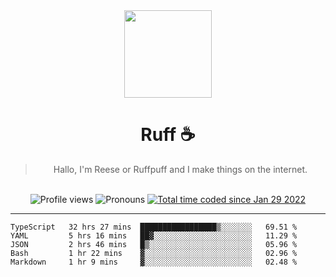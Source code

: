 <div align='center'>
  <img src='https://ruff.cafe/cdn/ruffpuff.jpg' width='140' height='140' />
  <h1>Ruff ☕️</h1>
  <blockquote>Hallo, I'm Reese or Ruffpuff and I make things on the internet.</blockquote>
  
  <br />
  
  <img alt="Profile views" src="https://komarev.com/ghpvc/?username=ruffpuff1" />
  <img alt='Pronouns' src='https://img.shields.io/endpoint?url=https://pronoundb.org/shields/61181f81be124c42b207bffd' />
  <a href="https://wakatime.com/@72bf611d-9557-4a85-aa1d-46f6a3346744"><img src="https://wakatime.com/badge/user/72bf611d-9557-4a85-aa1d-46f6a3346744.svg" alt="Total time coded since Jan 29 2022" /></a>
</div>

<hr />

<!--START_SECTION:waka-->
```text
TypeScript   32 hrs 27 mins  █████████████████▒░░░░░░░   69.51 % 
YAML         5 hrs 16 mins   ██▓░░░░░░░░░░░░░░░░░░░░░░   11.29 % 
JSON         2 hrs 46 mins   █▒░░░░░░░░░░░░░░░░░░░░░░░   05.96 % 
Bash         1 hr 22 mins    ▓░░░░░░░░░░░░░░░░░░░░░░░░   02.96 % 
Markdown     1 hr 9 mins     ▓░░░░░░░░░░░░░░░░░░░░░░░░   02.48 % 
```
<!--END_SECTION:waka-->
